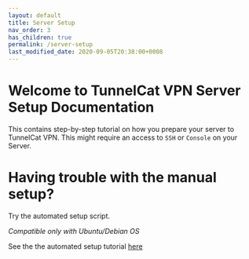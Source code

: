 ```yaml
---
layout: default
title: Server Setup
nav_order: 3
has_children: true
permalink: /server-setup
last_modified_date: 2020-09-05T20:38:00+0008
---
```


# Welcome to TunnelCat VPN Server Setup Documentation

This contains step-by-step tutorial on how you prepare your server to TunnelCat VPN. This might require an access to `SSH` or `Console` on your Server.


# Having trouble with the manual setup?

Try the automated setup script.

*Compatible only with Ubuntu/Debian OS*

See the the automated setup tutorial [here](/automated-setup)